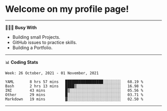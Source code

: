# Welcome on my profile page!
<!-- print(("dralla"[::-1]+"s").capitalize()) -->

---
👨🏻‍💻 **Busy With**
* Building small Projects.
* GitHub issues to practice skills.
* Building a Portfolio.

---
📊 **Coding Stats**
<!--START_SECTION:waka-->
```text
Week: 26 October, 2021 - 01 November, 2021

YAML       8 hrs 57 mins   █████████████████░░░░░░░░   68.19 % 
Bash       2 hrs 13 mins   ████▒░░░░░░░░░░░░░░░░░░░░   16.98 % 
INI        43 mins         █▒░░░░░░░░░░░░░░░░░░░░░░░   05.56 % 
Other      29 mins         █░░░░░░░░░░░░░░░░░░░░░░░░   03.71 % 
Markdown   19 mins         ▓░░░░░░░░░░░░░░░░░░░░░░░░   02.50 % 
```
<!--END_SECTION:waka-->
---
